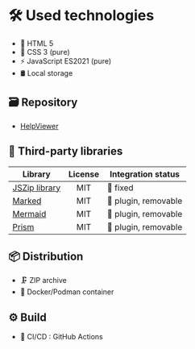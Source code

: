 # 🛠️ Used technologies

- 📄 HTML 5
- 🎨 CSS 3 (pure)
- ⚡ JavaScript ES2021 (pure)
- 🛢️ Local storage

## 🗃️ Repository

- [HelpViewer][HVRepo]

## 🧩 Third-party libraries

| Library | License | Integration status |
| --- | :---: | --- |
| [JSZip library][JSZIP] | MIT | 🔗 fixed |
| [Marked][Marked] | MIT | 🧩 plugin, removable |
| [Mermaid][Mermaid] | MIT | 🧩 plugin, removable |
| [Prism][Prism] | MIT | 🧩 plugin, removable |

## 📦 Distribution

- 🗜️ ZIP archive
- 🐳 Docker/Podman container

## ⚙️ Build

- 🤖 CI/CD : GitHub Actions

[JSZIP]: http://jszip.org/ "JSZip - ZIP files handling"
[Marked]: https://marked.js.org/ "Marked - render Markdown to HTML output"
[Mermaid]: https://mermaid.js.org/ "Mermaid - render graphs from special text definitions"
[Prism]: https://prismjs.com/ "Prism - code listing highlighting"
[HVRepo]: https://github.com/HelpViewer/HelpViewer "HelpViewer"

